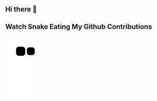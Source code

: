 ## Hi there 👋

<!--
**febinbioyjestin/febinbioyjestin** is a ✨ _special_ ✨ repository because its `README.md` (this file) appears on your GitHub profile.

Here are some ideas to get you started:

- 🔭 I’m currently working on ...
- 🌱 I’m currently learning ...
- 👯 I’m looking to collaborate on ...
- 🤔 I’m looking for help with ...
- 💬 Ask me about ...
- 📫 How to reach me: ...
- 😄 Pronouns: ...
- ⚡ Fun fact: ...
-->


## Watch Snake Eating My Github Contributions
![Snake animation](https://github.com/febinbioyjestin/febinbioyjestin/blob/output/github-contribution-grid-snake.svg)


